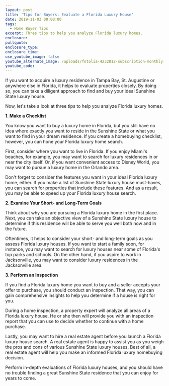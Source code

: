 ```yaml
---
layout: post
title: 'Tips for Buyers: Evaluate a Florida Luxury House'
date: 2019-11-03 00:00:00
tags:
  - Home Buyer Tips
excerpt: Three tips to help you analyze Florida luxury homes.
enclosure:
pullquote:
enclosure_type:
enclosure_time:
use_youtube_image: false
youtube_alternate_image: /uploads/fotolia-4232812-subscription-monthly-m.jpg
youtube_code:
---
```


If you want to acquire a luxury residence in Tampa Bay, St. Augustine or anywhere else in Florida, it helps to evaluate properties closely. By doing so, you can take a diligent approach to find and buy your ideal Sunshine State luxury house.

Now, let's take a look at three tips to help you analyze Florida luxury homes.

**1\. Make a Checklist**

You know you want to buy a luxury home in Florida, but you still have no idea where exactly you want to reside in the Sunshine State or what you want to find in your dream residence. If you create a homebuying checklist, however, you can hone your Florida luxury home search.

First, consider where you want to live in Florida. If you enjoy Miami's beaches, for example, you may want to search for luxury residences in or near the city itself. Or, if you want convenient access to Disney World, you may want to pursue a luxury home in the Orlando area.

Don't forget to consider the features you want in your ideal Florida luxury home, either. If you make a list of Sunshine State luxury house must-haves, you can search for properties that include these features. And as a result, you may be able to speed up your Florida luxury house search.

**2\. Examine Your Short- and Long-Term Goals**

Think about why you are pursuing a Florida luxury home in the first place. Next, you can take an objective view of a Sunshine State luxury house to determine if this residence will be able to serve you well both now and in the future.

Oftentimes, it helps to consider your short- and long-term goals as you assess Florida luxury houses. If you want to start a family soon, for instance, you may want to search for luxury houses near some of Florida's top parks and schools. On the other hand, if you aspire to work in Jacksonville, you may want to consider luxury residences in the Jacksonville area.

**3\. Perform an Inspection**

If you find a Florida luxury home you want to buy and a seller accepts your offer to purchase, you should conduct an inspection. That way, you can gain comprehensive insights to help you determine if a house is right for you.

During a home inspection, a property expert will analyze all areas of a Florida luxury house. He or she then will provide you with an inspection report that you can use to decide whether to continue with a home purchase.

Lastly, you may want to hire a real estate agent before you launch a Florida luxury house search. A real estate agent is happy to assist you as you weigh the pros and cons of various Sunshine State luxury houses. Best of all, a real estate agent will help you make an informed Florida luxury homebuying decision.

Perform in-depth evaluations of Florida luxury houses, and you should have no trouble finding a great Sunshine State residence that you can enjoy for years to come.
